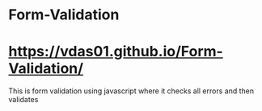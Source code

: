# Form-Validation
# https://vdas01.github.io/Form-Validation/
This is form validation using javascript where it checks all errors and then validates
